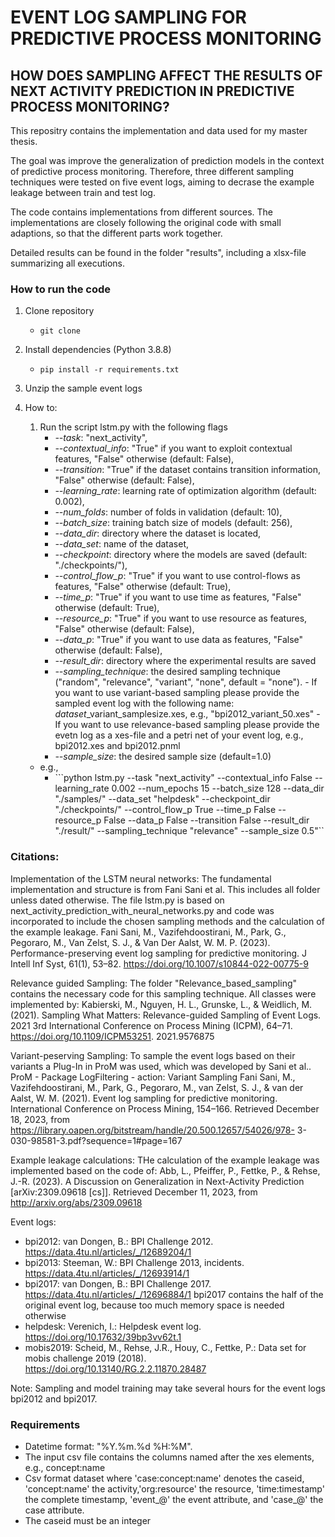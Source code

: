 # EVENT LOG SAMPLING FOR PREDICTIVE PROCESS MONITORING
## HOW DOES SAMPLING AFFECT THE RESULTS OF NEXT ACTIVITY PREDICTION IN PREDICTIVE PROCESS MONITORING?

This repositry contains the implementation and data used for my master thesis. 

The goal was improve the generalization of prediction models in the context of predictive process monitoring. Therefore, three different sampling techniques were tested on five event logs, aiming to decrase the example leakage between train and test log. 

The code contains implementations from different sources. The implementations are closely following the original code with small adaptions, so that the different parts work together.

Detailed results can be found in the folder "results", including a xlsx-file summarizing all executions.


### How to run the code

1. Clone repository
   - ```git clone ```

2. Install dependencies (Python 3.8.8)
   - ```pip install -r requirements.txt```

3. Unzip the sample event logs

4. How to:
    1. Run the script lstm.py with the following flags
        - *--task*: "next_activity", 
        - *--contextual_info*: "True" if you want to exploit contextual features, "False" otherwise (default: False),
        - *--transition*: "True" if the dataset contains transition information, "False" otherwise (default: False),
        - *--learning_rate*: learning rate of optimization algorithm (default: 0.002),
        - *--num_folds*: number of folds in validation (default: 10),
        - *--batch_size*: training batch size of models (default: 256),
        - *--data_dir*: directory where the dataset is located,
        - *--data_set*: name of the dataset,
        - *--checkpoint*: directory where the models are saved (default: "./checkpoints/"),
        - *--control_flow_p*: "True" if you want to use control-flows as features, "False" otherwise (default: True),
        - *--time_p*: "True" if you want to use time as features, "False" otherwise (default: True),
        - *--resource_p*: "True" if you want to use resource as features, "False" otherwise (default: False),
        - *--data_p*: "True" if you want to use data as features, "False" otherwise (default: False),
        - *--result_dir*: directory where the experimental results are saved
        - *--sampling_technique*: the desired sampling technique ("random", "relevance", "variant", "none", default = "none").
                                  - If you want to use variant-based sampling please provide the sampled event log with the following name: *dataset*_variant_samplesize.xes, e.g., "bpi2012_variant_50.xes"
                                  - If you want to use relevance-based sampling please provide the evetn log as a xes-file and a petri net of your event log, 
                                  e.g., bpi2012.xes and bpi2012.pnml
         - *--sample_size*: the desired sample size (default=1.0)              
      - e.g., 
        - ```python lstm.py --task "next_activity" --contextual_info False --learning_rate 0.002 --num_epochs 15 --batch_size 128 --data_dir "./samples/" --data_set "helpdesk" --checkpoint_dir "./checkpoints/" --control_flow_p True --time_p False --resource_p False --data_p False --transition False --result_dir "./result/" --sampling_technique "relevance"  --sample_size 0.5"``


### Citations:
Implementation of the LSTM neural networks:
The fundamental implementation and structure is from Fani Sani et al. This includes all folder unless dated otherwise.
The file lstm.py is based on next_activity_prediction_with_neural_networks.py and code was incorporated to include the chosen sampling methods and the calculation of the example leakage.
Fani Sani, M., Vazifehdoostirani, M., Park, G., Pegoraro, M., Van Zelst, S. J., & Van Der Aalst, W. M. P. (2023). Performance-preserving event log sampling for predictive monitoring. J Intell Inf Syst, 61(1), 53–82. https://doi.org/10.1007/s10844-022-00775-9

Relevance guided Sampling:
The folder "Relevance_based_sampling" contains the necessary code for this sampling technique. 
All classes were implemented by:
Kabierski, M., Nguyen, H. L., Grunske, L., & Weidlich, M. (2021). Sampling What Matters: Relevance-guided Sampling of Event Logs. 2021 3rd International Conference on Process Mining (ICPM), 64–71. https://doi.org/10.1109/ICPM53251.
2021.9576875

Variant-peserving Sampling:
To sample the event logs based on their variants a Plug-In in ProM was used, which was developed by Sani et al..
ProM - Package LogFiltering - action: Variant Sampling
Fani Sani, M., Vazifehdoostirani, M., Park, G., Pegoraro, M., van Zelst, S. J., & van der Aalst, W. M. (2021). Event log sampling for predictive monitoring. International Conference on Process Mining, 154–166. Retrieved December 18, 2023, from https://library.oapen.org/bitstream/handle/20.500.12657/54026/978- 3- 030-98581-3.pdf?sequence=1#page=167

Example leakage calculations:
THe calculation of the example leakage was implemented based on the code of:
Abb, L., Pfeiffer, P., Fettke, P., & Rehse, J.-R. (2023). A Discussion on Generalization in Next-Activity Prediction [arXiv:2309.09618 [cs]]. Retrieved December 11, 2023, from http://arxiv.org/abs/2309.09618


Event logs:
- bpi2012: van Dongen, B.: BPI Challenge 2012. https://data.4tu.nl/articles/_/12689204/1
- bpi2013: Steeman, W.: BPI Challenge 2013, incidents. https://data.4tu.nl/articles/_/12693914/1
- bpi2017: van Dongen, B.: BPI Challenge 2017. https://data.4tu.nl/articles/_/12696884/1
  bpi2017 contains the half of the original event log, because too much memory space is needed otherwise
- helpdesk: Verenich, I.: Helpdesk event log. https://doi.org/10.17632/39bp3vv62t.1
- mobis2019: Scheid, M., Rehse, J.R., Houy, C., Fettke, P.: Data set for mobis challenge 2019 (2018). https://doi.org/10.13140/RG.2.2.11870.28487

Note: Sampling and model training may take several hours for the event logs bpi2012 and bpi2017.


### Requirements

- Datetime format: "%Y.%m.%d %H:%M".
- The input csv file contains the columns named after the xes elements, e.g., concept:name
- Csv format dataset where 'case:concept:name' denotes the caseid, 'concept:name' the activity,'org:resource' the resource, 'time:timestamp' the complete timestamp, 'event_@' the event attribute, and 'case_@' the case attribute.
- The caseid must be an integer
